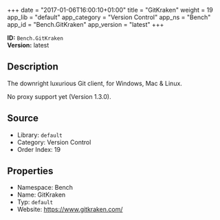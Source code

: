 ﻿+++
date = "2017-01-06T16:00:10+01:00"
title = "GitKraken"
weight = 19
app_lib = "default"
app_category = "Version Control"
app_ns = "Bench"
app_id = "Bench.GitKraken"
app_version = "latest"
+++

**ID:** `Bench.GitKraken`  
**Version:** latest  
<!--more-->

## Description
The downright luxurious Git client, for Windows, Mac & Linux.

No proxy support yet (Version 1.3.0).

## Source

* Library: `default`
* Category: Version Control
* Order Index: 19

## Properties

* Namespace: Bench
* Name: GitKraken
* Typ: `default`
* Website: <https://www.gitkraken.com/>

